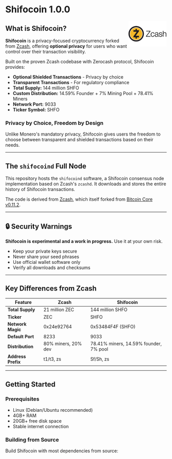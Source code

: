 # Shifocoin 1.0.0

<img align="right" width="120" height="80" src="doc/imgs/logo.png">

## What is Shifocoin?

**Shifocoin** is a privacy-focused cryptocurrency forked from [Zcash](https://z.cash/), offering **optional privacy** for users who want control over their transaction visibility.

Built on the proven Zcash codebase with Zerocash protocol, Shifocoin provides:
- **Optional Shielded Transactions** - Privacy by choice
- **Transparent Transactions** - For regulatory compliance
- **Total Supply:** 144 million SHFO
- **Custom Distribution:** 14.59% Founder + 7% Mining Pool + 78.41% Miners
- **Network Port:** 9033
- **Ticker Symbol:** SHFO

### Privacy by Choice, Freedom by Design

Unlike Monero's mandatory privacy, Shifocoin gives users the freedom to choose between transparent and shielded transactions based on their needs.

---

## The `shifocoind` Full Node

This repository hosts the `shifocoind` software, a Shifocoin consensus node implementation based on Zcash's `zcashd`. It downloads and stores the entire history of Shifocoin transactions.

The code is derived from [Zcash](https://github.com/zcash/zcash), which itself forked from [Bitcoin Core v0.11.2](https://github.com/bitcoin/bitcoin).

---

## :lock: Security Warnings

**Shifocoin is experimental and a work in progress.** Use it at your own risk.

- Keep your private keys secure
- Never share your seed phrases
- Use official wallet software only
- Verify all downloads and checksums

---

## Key Differences from Zcash

| Feature | Zcash | Shifocoin |
|---------|-------|-----------|
| **Total Supply** | 21 million ZEC | 144 million SHFO |
| **Ticker** | ZEC | SHFO |
| **Network Magic** | 0x24e92764 | 0x53484F4F (SHFO) |
| **Default Port** | 8233 | 9033 |
| **Distribution** | 80% miners, 20% dev | 78.41% miners, 14.59% founder, 7% pool |
| **Address Prefix** | t1/t3, zs | Sf/Sh, zs |

---

## Getting Started

### Prerequisites

- Linux (Debian/Ubuntu recommended)
- 4GB+ RAM
- 20GB+ free disk space
- Stable internet connection

### Building from Source

Build Shifocoin with most dependencies from source:

